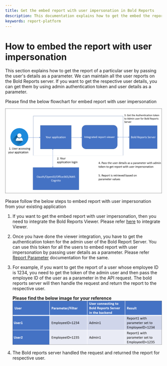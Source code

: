 ```yaml
---
title: Get the embed report with user impersonation in Bold Reports
description: This documentation explains how to get the embed the report with user impersonation for another application.
keywords: report-platform
---
```


# How to embed the report with user impersonation

This section explains how to get the report of a particular user by passing the user's details as a parameter. We can maintain all the user reports on the Bold Reports server. If you want to get the respective user details, you can get them by using admin authentication token and user details as a parameter.

Please find the below flowchart for embed report with user impersonation

![User-impersonation-image](/static/assets/on-premise/images/how-to/user-impersonation-image.png)

Please follow the below steps to embed report with user impersonation from your existing application

1. If you want to get the embed report with user impersonation, then you need to integrate the Bold Reports Viewer. Please refer [here](https://help.boldreports.com/enterprise-reporting/developer-guide/embed-in-application/view-report-through-report-viewer/) to integrate Viewer.
2. Once you have done the viewer integration, you have to get the authentication token for the admin user of the Bold Report Server. You can use this token for all the users to embed report with user impersonation by passing user details as a parameter. Please refer [Report Parameter](https://help.boldreports.com/embedded-reporting/javascript-reporting/report-viewer/report-parameters/#set-parameter-at-client) documentation for the same.
3. For example, if you want to get the report of a user whose employee ID is 1234, you need to get the token of the admin user and then pass the employee ID of the user as a parameter in the API request. The bold reports server will then handle the request and return the report to the respective user.

   **Please find the below image for your reference**
![User-impersonation](/static/assets/on-premise/images/how-to/user-impersonation.png)
4. The Bold reports server handled the request and returned the report for respective user.